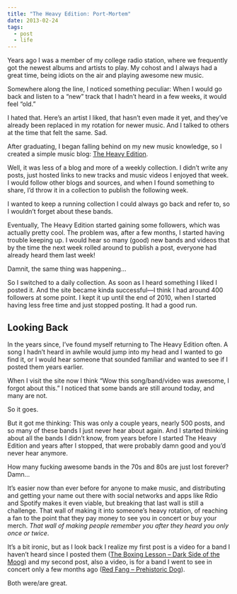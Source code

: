 ```yaml
---
title: "The Heavy Edition: Port-Mortem"
date: 2013-02-24
tags:
  - post
  - life
---
```


Years ago I was a member of my college radio station, where we frequently got the newest albums and artists to play. My cohost and I always had a great time, being idiots on the air and playing awesome new music.

Somewhere along the line, I noticed something peculiar: When I would go back and listen to a “new” track that I hadn’t heard in a few weeks, it would feel “old.”

I hated that. Here’s an artist I liked, that hasn’t even made it yet, and they’ve already been replaced in my rotation for newer music. And I talked to others at the time that felt the same. Sad.

After graduating, I began falling behind on my new music knowledge, so I created a simple music blog: [The Heavy Edition](http://theheavyedition.com).

Well, it was less of a blog and more of a weekly collection. I didn’t write any posts, just hosted links to new tracks and music videos I enjoyed that week. I would follow other blogs and sources, and when I found something to share, I’d throw it in a collection to publish the following week.

I wanted to keep a running collection I could always go back and refer to, so I wouldn’t forget about these bands.

Eventually, The Heavy Edition started gaining some followers, which was actually pretty cool. The problem was, after a few months, I started having trouble keeping up. I would hear so many (good) new bands and videos that by the time the next week rolled around to publish a post, everyone had already heard them last week!

Damnit, the same thing was happening…

So I switched to a daily collection. As soon as I heard something I liked I posted it. And the site became kinda successful—I think I had around 400 followers at some point. I kept it up until the end of 2010, when I started having less free time and just stopped posting. It had a good run.

## Looking Back

In the years since, I’ve found myself returning to The Heavy Edition often. A song I hadn’t heard in awhile would jump into my head and I wanted to go find it, or I would hear someone that sounded familiar and wanted to see if I posted them years earlier.

When I visit the site now I think “Wow this song/band/video was awesome, I forgot about this.” I noticed that some bands are still around today, and many are not.

So it goes.

But it got me thinking: This was only a couple years, nearly 500 posts, and so many of these bands I just never hear about again. And I started thinking about all the bands I didn’t know, from years before I started The Heavy Edition and years after I stopped, that were probably damn good and you’d never hear anymore.

How many fucking awesome bands in the 70s and 80s are just lost forever? Damn…

It’s easier now than ever before for anyone to make music, and distributing and getting your name out there with social networks and apps like Rdio and Spotify makes it even viable, but breaking that last wall is still a challenge. That wall of making it into someone’s heavy rotation, of reaching a fan to the point that they pay money to see you in concert or buy your merch. *That wall of making people remember you after they heard you only once or twice*.

It’s a bit ironic, but as I look back I realize my first post is a video for a band I haven’t heard since I posted them ([The Boxing Lesson – Dark Side of the Moog](http://vimeo.com/2030699)) and my second post, also a video, is for a band I went to see in concert only a few months ago ([Red Fang – Prehistoric Dog](http://youtu.be/Y3Vcoq-QRo4)).

Both were/are great.
